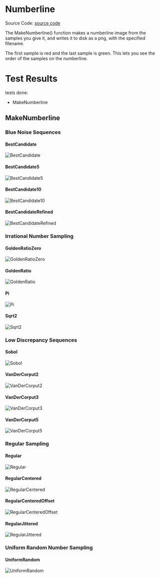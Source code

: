 # Numberline
Source Code: [source code](../../../../src/families/_1d/tests/numberline/)

The MakeNumberline() function makes a numberline image from the samples you give it, and writes it to disk as a png, with the specified filename.

The first sample is red and the last sample is green. This lets you see the order of the samples on the numberline.
# Test Results
 tests done:
* MakeNumberline
## MakeNumberline
### Blue Noise Sequences
#### BestCandidate
![BestCandidate](../../../_1d/samples/blue_noise/MakeNumberline_BestCandidate.png)  
#### BestCandidate5
![BestCandidate5](../../../_1d/samples/blue_noise/MakeNumberline_BestCandidate5.png)  
#### BestCandidate10
![BestCandidate10](../../../_1d/samples/blue_noise/MakeNumberline_BestCandidate10.png)  
#### BestCandidateRefined
![BestCandidateRefined](../../../_1d/samples/blue_noise/MakeNumberline_BestCandidateRefined.png)  
### Irrational Number Sampling
#### GoldenRatioZero
![GoldenRatioZero](../../../_1d/samples/irrational_numbers/MakeNumberline_GoldenRatioZero.png)  
#### GoldenRatio
![GoldenRatio](../../../_1d/samples/irrational_numbers/MakeNumberline_GoldenRatio.png)  
#### Pi
![Pi](../../../_1d/samples/irrational_numbers/MakeNumberline_Pi.png)  
#### Sqrt2
![Sqrt2](../../../_1d/samples/irrational_numbers/MakeNumberline_Sqrt2.png)  
### Low Discrepancy Sequences
#### Sobol
![Sobol](../../../_1d/samples/lds/MakeNumberline_Sobol.png)  
#### VanDerCorput2
![VanDerCorput2](../../../_1d/samples/lds/MakeNumberline_VanDerCorput2.png)  
#### VanDerCorput3
![VanDerCorput3](../../../_1d/samples/lds/MakeNumberline_VanDerCorput3.png)  
#### VanDerCorput5
![VanDerCorput5](../../../_1d/samples/lds/MakeNumberline_VanDerCorput5.png)  
### Regular Sampling
#### Regular
![Regular](../../../_1d/samples/regular/MakeNumberline_Regular.png)  
#### RegularCentered
![RegularCentered](../../../_1d/samples/regular/MakeNumberline_RegularCentered.png)  
#### RegularCenteredOffset
![RegularCenteredOffset](../../../_1d/samples/regular/MakeNumberline_RegularCenteredOffset.png)  
#### RegularJittered
![RegularJittered](../../../_1d/samples/regular/MakeNumberline_RegularJittered.png)  
### Uniform Random Number Sampling
#### UniformRandom
![UniformRandom](../../../_1d/samples/uniform_random/MakeNumberline_UniformRandom.png)  
